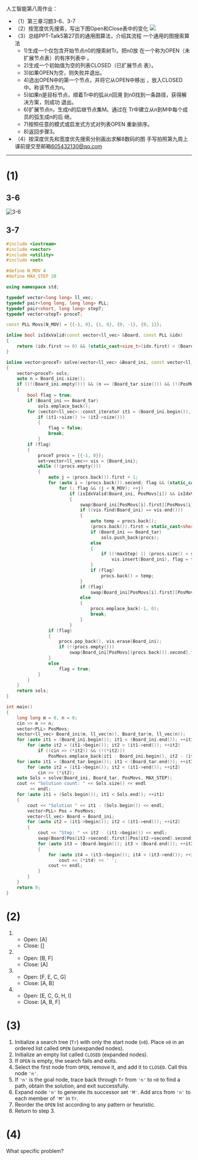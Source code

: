 人工智能第八周作业：
<!--
（1）第三章习题3-6、3-7
（2）按宽度优先搜索，写出下图Open和Close表中的变化
（3）总结PPT-Talk5第27页的通用图算法，介绍其流程
（4）按深度优先和宽度优先搜索分别画出求解8数码的图
手写拍照第九周上课前提交至邮箱605432130@qq.com
-->
- （1）第三章习题3-6、3-7
- （2）按宽度优先搜索，写出下图Open和Close表中的变化
	  ![](Assets/491A61575957B86A80F68F5F0831EEA0.jpg)
- （3）总结PPT-Talk5第27页的通用图算法，介绍其流程
	  一个通用的图搜索算法
	- 1)生成一个仅包含开始节点n0的搜索树Tr。把n0放 在一个称为OPEN（未扩展节点表）的有序列表中 。
	- 2)生成一个初始值为空的列表CLOSED（已扩展节点 表）。
	- 3)如果OPEN为空，则失败并退出。
	- 4)选出OPEN中的第一个节点，并将它从OPEN中移出 ，放入CLOSED中。称该节点为n。
	- 5)如果n是目标节点，顺着Tr中的弧从n回溯 到n0找到一条路径，获得解决方案，则成功 退出。
	- 6)扩展节点n，生成n的后继节点集M。通过在 Tr中建立从n到M中每个成员的弧生成n的后 继。
	- 7)按照任意的模式或启发式方式对列表OPEN 重新排序。
	- 8)返回步骤3。
- （4）按深度优先和宽度优先搜索分别画出求解8数码的图
手写拍照第九周上课前提交至邮箱[605432130@qq.com](mailto:605432130@qq.com)

---

# (1)
## 3-6
![3-6](Assets/0FFE08DC7C4D5CED55EB32209925E2CE.png)

## 3-7
```cpp
#include <iostream>
#include <vector>
#include <utility>
#include <set>

#define N_MOV 4
#define MAX_STEP 20

using namespace std;

typedef vector<long long> ll_vec;
typedef pair<long long, long long> PLL;
typedef pair<short, long long> stepT;
typedef vector<stepT> proceT;

const PLL Movs[N_MOV] = {{-1, 0}, {1, 0}, {0, -1}, {0, 1}};

inline bool isIdxValid(const vector<ll_vec> &Board, const PLL &idx)
{
    return (idx.first >= 0) && (static_cast<size_t>(idx.first) < (Board.size())) && (idx.second >= 0) && (static_cast<size_t>(idx.second) < ((Board[idx.first].size())));
}

inline vector<proceT> solve(vector<ll_vec> &Board_ini, const vector<ll_vec> &Board_tar, vector<PLL> &PosMovs, const long long maxStep = 0)
{
    vector<proceT> sols;
    auto n = Board_ini.size();
    if ((!(Board_ini.empty())) && (n == (Board_tar.size())) && (!(PosMovs.empty())) && (maxStep >= 0))
    {
        bool flag = true;
        if (Board_ini == Board_tar)
            sols.emplace_back();
        for (vector<ll_vec>::const_iterator it1 = (Board_ini.begin()), it2 = (Board_tar.begin()); it1 < Board_ini.end(); ++it1, ++it2)
            if (it1->size() != (it2->size()))
            {
                flag = false;
                break;
            }
        if (flag)
        {
            proceT procs = {{-1, 0}};
            set<vector<ll_vec>> vis = {Board_ini};
            while (!(procs.empty()))
            {
                auto j = (procs.back()).first + 1;
                for (auto i = (procs.back()).second; flag && (static_cast<size_t>(i) < (PosMovs.size())); ++i, j = 0)
                    for (; flag && (j < N_MOV); ++j)
                        if (isIdxValid(Board_ini, PosMovs[i]) && isIdxValid(Board_ini, {PosMovs[i].first + (Movs[j].first), PosMovs[i].second + (Movs[j].second)}))
                        {
                            swap(Board_ini[PosMovs[i].first][PosMovs[i].second], Board_ini[PosMovs[i].first + (Movs[j].first)][PosMovs[i].second + (Movs[j].second)]), PosMovs[i].first += (Movs[j].first), PosMovs[i].second += (Movs[j].second);
                            if ((vis.find(Board_ini) == vis.end()))
                            {
                                auto temp = procs.back();
                                (procs.back()).first = static_cast<short>(j), (procs.back()).second = i;
                                if (Board_ini == Board_tar)
                                    sols.push_back(procs);
                                else
                                {
                                    if ((!maxStep) || (procs.size() < static_cast<size_t>(maxStep)))
                                        vis.insert(Board_ini), flag = false;
                                }
                                if (flag)
                                    procs.back() = temp;
                            }
                            if (flag)
                                swap(Board_ini[PosMovs[i].first][PosMovs[i].second], Board_ini[PosMovs[i].first - (Movs[j].first)][PosMovs[i].second - (Movs[j].second)]), PosMovs[i].first -= (Movs[j].first), PosMovs[i].second -= (Movs[j].second);
                            else
                            {
                                procs.emplace_back(-1, 0);
                                break;
                            }
                        }
                if (flag)
                {
                    procs.pop_back(), vis.erase(Board_ini);
                    if (!(procs.empty()))
                        swap(Board_ini[PosMovs[(procs.back()).second].first][PosMovs[(procs.back()).second].second], Board_ini[PosMovs[(procs.back()).second].first - (Movs[(procs.back()).first].first)][PosMovs[(procs.back()).second].second - (Movs[(procs.back()).first].second)]), PosMovs[(procs.back()).second].first -= (Movs[(procs.back()).first].first), PosMovs[(procs.back()).second].second -= (Movs[(procs.back()).first].second);
                }
                else
                    flag = true;
            }
        }
    }
    return sols;
}

int main()
{
    long long m = 0, n = 0;
    cin >> m >> n;
    vector<PLL> PosMovs;
    vector<ll_vec> Board_ini(m, ll_vec(n)), Board_tar(m, ll_vec(n));
    for (auto it1 = (Board_ini.begin()); it1 < (Board_ini.end()); ++it1)
        for (auto it2 = (it1->begin()); it2 < (it1->end()); ++it2)
            if ((cin >> (*it2)) && (!(*it2)))
                PosMovs.emplace_back(it1 - Board_ini.begin(), it2 - (it1->begin()));
    for (auto it1 = (Board_tar.begin()); it1 < (Board_tar.end()); ++it1)
        for (auto it2 = (it1->begin()); it2 < (it1->end()); ++it2)
            cin >> (*it2);
    auto Sols = solve(Board_ini, Board_tar, PosMovs, MAX_STEP);
    cout << "Solution count: " << Sols.size() << endl
         << endl;
    for (auto it1 = (Sols.begin()); it1 < Sols.end(); ++it1)
    {
        cout << "Solution " << it1 - (Sols.begin()) << endl;
        vector<PLL> Pos = PosMovs;
        vector<ll_vec> Board = Board_ini;
        for (auto it2 = (it1->begin()); it2 < (it1->end()); ++it2)
        {
            cout << "Step: " << it2 - (it1->begin()) << endl;
            swap(Board[Pos[it2->second].first][Pos[it2->second].second], Board[Pos[it2->second].first + (Movs[it2->first].first)][Pos[it2->second].second + (Movs[it2->first].second)]), Pos[it2->second].first += (Movs[it2->first].first), Pos[it2->second].second += (Movs[it2->first].second);
            for (auto it3 = (Board.begin()); it3 < (Board.end()); ++it3)
            {
                for (auto it4 = (it3->begin()); it4 < (it3->end()); ++it4)
                    cout << (*it4) << ' ';
                cout << endl;
            }
        }
    }
    return 0;
}

```

# (2)
1. 
	- Open: \[A\]
	- Close: \[\]
2. 
	- Open: \[B, F\]
	- Close: \[A\]
3. 
	- Open: \[F, E, C, G\]
	- Close: \[A, B\]
4. 
	- Open: \[E, C, G, H, I\]
	- Close: \[A, B, F\]

# (3)
1. Initialize a search tree (`Tr`) with only the start node (`n0`). Place `n0` in an ordered list called `OPEN` (unexpanded nodes).
2. Initialize an empty list called `CLOSED` (expanded nodes).
3. If `OPEN` is empty, the search fails and exits.
4. Select the first node from `OPEN`, remove it, and add it to `CLOSED`. Call this node `'n'`.
5. If `'n'` is the goal node, trace back through `Tr` from `'n'` to `n0` to find a path, obtain the solution, and exit successfully.
6. Expand node `'n'` to generate its successor set `'M'`. Add arcs from `'n'` to each member of `'M'` in `Tr`.
7. Reorder the `OPEN` list according to any pattern or heuristic.
8. Return to step 3.

# (4)
What specific problem?
